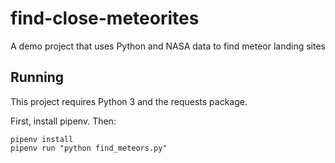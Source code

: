 # find-close-meteorites
A demo project that uses Python and NASA data to find meteor landing sites

## Running

This project requires Python 3 and the requests package.

First, install pipenv. Then:

```
pipenv install
pipenv run "python find_meteors.py"
```

